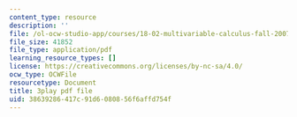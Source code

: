 ```yaml
---
content_type: resource
description: ''
file: /ol-ocw-studio-app/courses/18-02-multivariable-calculus-fall-2007/38639286417c91d6080856f6affd754f_44R5HgbrUmc.pdf
file_size: 41852
file_type: application/pdf
learning_resource_types: []
license: https://creativecommons.org/licenses/by-nc-sa/4.0/
ocw_type: OCWFile
resourcetype: Document
title: 3play pdf file
uid: 38639286-417c-91d6-0808-56f6affd754f
---
```

